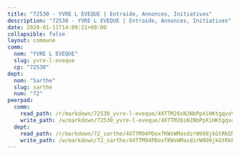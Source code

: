 ```yaml
---
title: "72530 - YVRE L EVEQUE | Entraide, Annonces, Initiatives"
description: "72530 - YVRE L EVEQUE | Entraide, Annonces, Initiatives"
date: 2020-01-11T14:09:21+09:00
collapsible: false
layout: commune
comm:
  nom: "YVRE L EVEQUE"
  slug: yvre-l-eveque
  cp: "72530"
dept:
  nom: "Sarthe"
  slug: sarthe
  num: "72"
peerpad:
  comm:
    read_path: /r/markdown/72530_yvre-l-eveque/4XTTM26sNJNbPpXiHKtgqvoV2yJnCTxwQCchMPhdXSkwD1aw3
    write_path: /w/markdown/72530_yvre-l-eveque/4XTTM26sNJNbPpXiHKtgqvoV2yJnCTxwQCchMPhdXSkwD1aw3-K3TgU6ownYHWN1uhrxfCzvepQ8C4GPUY1EbGmZ4SrCVMTtbPo3b3zB2MWUeu4NDiV7DtWhZyV7ZamduqrpLwr4Kh81zKvh9NTAtrx2QzPN3PyyQe1gFbNnSgNg4PUuSpHUuHRVfP
  dept:
    read_path: /r/markdown/72_sarthe/4XTTM94PDoxfKWsWMasdzrW998jkGtRkEM3CSUC42xSpuJKZ5
    write_path: /w/markdown/72_sarthe/4XTTM94PDoxfKWsWMasdzrW998jkGtRkEM3CSUC42xSpuJKZ5-K3TgTpjFyG67yVeuXvSAfSYzY4Yx2FMtDhgpv5HM2EDBJRVMn95z33xx4XjRNYNVaVsBPQ1t4pG9MoyNqwTqa8mcnEUB8rK4BMVbvUhCtGWCPSFnDCaT8GJTyimDgsCirLN3zswh
---
```


